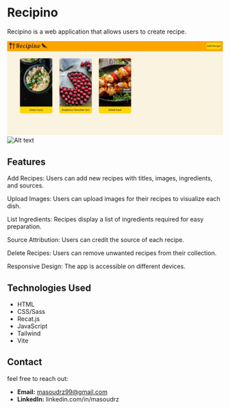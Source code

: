 # Recipino

Recipino is a web application that allows users to create recipe.

![Alt text](public/Recipino.jpg)
![Alt text](public/Recipino-2.jpg.jpg)

## Features

Add Recipes: Users can add new recipes with titles, images, ingredients, and sources.

Upload Images: Users can upload images for their recipes to visualize each dish.

List Ingredients: Recipes display a list of ingredients required for easy preparation.

Source Attribution: Users can credit the source of each recipe.

Delete Recipes: Users can remove unwanted recipes from their collection.

Responsive Design: The app is accessible on different devices.

## Technologies Used

- HTML
- CSS/Sass
- Recat.js
- JavaScript
- Tailwind
- Vite

## Contact

feel free to reach out:

- **Email:** masoudrz99@gmail.com
- **LinkedIn:** linkedin.com/in/masoudrz
